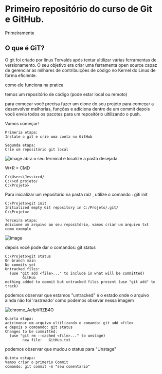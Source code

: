 
# Primeiro repositório do curso de Git e GitHub.

Primeiramente

## O que é GiT?

O git foi criado por linus Torvalds após tentar ultilizar várias ferramentas de versionamento.
O seu objetivo era criar uma ferramenta open source capaz de gerenciar as milhares de contribuições 
de código no Kernel do Linus de forma eficiente.


como ele funciona na pratica

temos um repositório de código (pode estar local ou remoto)


para começar você precisa fazer um clone do seu projeto
para começar a desenvolver melhorias, funções e adiciona dentro de um commit
depois você envia todos os pacotes para um repositório  ultilizando o push.

Vamos começar!
```shell
Primeria etapa:
Instale o git e crie uma conta no GitHub
```
```shell
Segunda etapa:
Crie um repositório git local
```
![image](https://user-images.githubusercontent.com/107520340/174452987-a4676f0f-f3b4-4bad-b03c-cd29b218f47d.png)
abra o seu terminal e localize a pasta desejada

W+R > CMD

```shell
C:\Users\Jessi>cd/
C:\>cd projeto/
C:\Projeto>
```
Para inicializar um repositório na pasta raiz ,  utilize o comando : giti init
```shell
C:\Projeto>git init
Initialized empty Git repository in C:/Projeto/.git/
C:\Projeto>
```
```shell
Terceira etapa:
Adicione um arquivo ao seu repositório, vamos criar um arquivo txt como exemplo
```
![image](https://user-images.githubusercontent.com/107520340/174455645-7b47cd0e-5586-41d3-a099-f0b2cebd2f57.png)


depois você pode dar o comandos: git status

```shell
C:\Projeto>git status
On branch main
No commits yet
Untracked files:
  (use "git add <file>..." to include in what will be committed)
        GitHub
nothing added to commit but untracked files present (use "git add" to track)
```
podemos observar que estamos "untracked" é o estado onde o arquivo ainda não foi 'rastreado'
como podemos obsevar nessa imagem

![chrome_AefpVRZB4O](https://user-images.githubusercontent.com/107520340/174455192-73baf4e0-d85f-41cb-b186-d383c455dc92.png)

```shell
Quarta etapa:
adicinonar um arquivo ultilizando o comando: git add <file>
e depois o comoando: git status 
Changes to be committed:
  (use "git rm --cached <file>..." to unstage)
        new file:   GitHub.txt      
```
podemos observar que mudou o status para "Unstage"

```shell
Quinta estapa:
Vamos criar o primerio Commit
comando: git commit -m "seu comentario"
```

